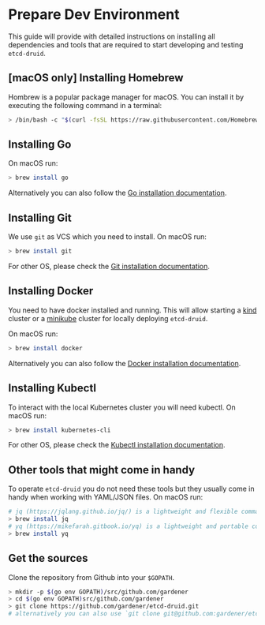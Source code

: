 # Prepare Dev Environment

This guide will provide with detailed instructions on installing all dependencies and tools that are required to start developing and testing `etcd-druid`.

## [macOS only] Installing Homebrew

Hombrew is a popular package manager for macOS. You can install it by executing the following command in a terminal:
```bash
> /bin/bash -c "$(curl -fsSL https://raw.githubusercontent.com/Homebrew/install/HEAD/install.sh)"
```

## Installing Go

On macOS run:

```bash
> brew install go
```

Alternatively you can also follow the [Go installation documentation](https://go.dev/doc/install).

## Installing Git

We use `git` as VCS which you need to install. 
On macOS run:

```bash
> brew install git
```

For other OS, please check the [Git installation documentation](https://git-scm.com/book/en/v2/Getting-Started-Installing-Git).

## Installing Docker

You need to have docker installed and running. This will allow starting a [kind](https://kind.sigs.k8s.io/) cluster or a [minikube](https://minikube.sigs.k8s.io/docs/) cluster for locally deploying `etcd-druid`.

On macOS run:

```bash
> brew install docker
```

Alternatively you can also follow the [Docker installation documentation](https://docs.docker.com/get-docker/).

## Installing Kubectl

To interact with the local Kubernetes cluster you will need kubectl.
On macOS run:

```bash
> brew install kubernetes-cli
```

For other OS, please check the [Kubectl installation documentation](https://kubernetes.io/docs/tasks/tools/).

## Other tools that might come in handy

To operate `etcd-druid` you do not need these tools but they usually come in handy when working with YAML/JSON files.
On macOS run:

```bash
# jq (https://jqlang.github.io/jq/) is a lightweight and flexible command-line JSON processor
> brew install jq
# yq (https://mikefarah.gitbook.io/yq) is a lightweight and portable command-line YAML processor.
> brew install yq
```

## Get the sources

Clone the repository from Github into your `$GOPATH`.
```bash
> mkdir -p $(go env GOPATH)/src/github.com/gardener
> cd $(go env GOPATH)src/github.com/gardener
> git clone https://github.com/gardener/etcd-druid.git
# alternatively you can also use `git clone git@github.com:gardener/etcd-druid.git`
```
